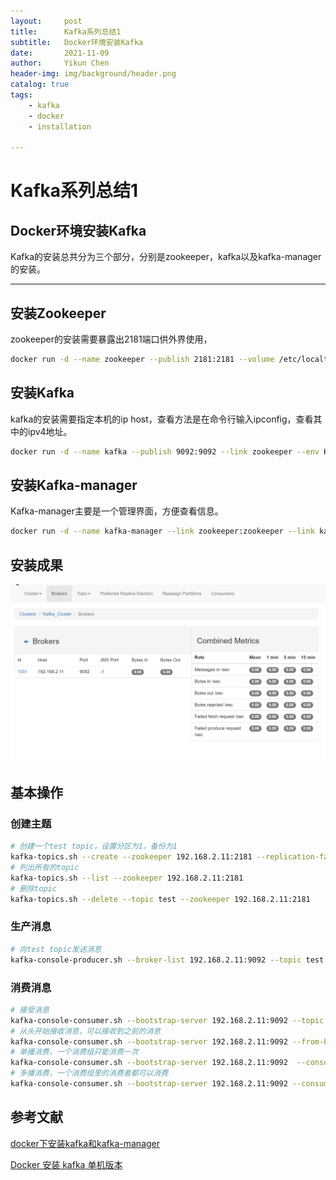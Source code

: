 ```yaml
---
layout:     post
title:      Kafka系列总结1
subtitle:   Docker环境安装Kafka
date:       2021-11-09
author:     Yikun Chen
header-img: img/background/header.png
catalog: true
tags:
    - kafka
    - docker
    - installation

---
```



# Kafka系列总结1

Docker环境安装Kafka
--

Kafka的安装总共分为三个部分，分别是zookeeper，kafka以及kafka-manager的安装。

---

## 安装Zookeeper

zookeeper的安装需要暴露出2181端口供外界使用，

```bash
docker run -d --name zookeeper --publish 2181:2181 --volume /etc/localtime:/etc/localtime --restart=always wurstmeister/zookeeper
```

## 安装Kafka

kafka的安装需要指定本机的ip host，查看方法是在命令行输入ipconfig，查看其中的ipv4地址。

```bash
docker run -d --name kafka --publish 9092:9092 --link zookeeper --env KAFKA_ZOOKEEPER_CONNECT={your host ip}:2181 --env KAFKA_ADVERTISED_HOST_NAME={your host ip} --env KAFKA_ADVERTISED_PORT=9092  --volume /etc/localtime:/etc/localtime wurstmeister/kafka:2.11-0.11.0.3
```

## 安装Kafka-manager

Kafka-manager主要是一个管理界面，方便查看信息。

```bash
docker run -d --name kafka-manager --link zookeeper:zookeeper --link kafka:kafka -p 9001:9000 --restart=always --env ZK_HOSTS=zookeeper:2181 sheepkiller/kafka-manager
```


## 安装成果

![picture1](/img/kafka/installation.png)  

## 基本操作
### 创建主题
```bash
# 创建一个test topic，设置分区为1，备份为1
kafka-topics.sh --create --zookeeper 192.168.2.11:2181 --replication-factor 1 --partitions 1 --topic test
# 列出所有的topic
kafka-topics.sh --list --zookeeper 192.168.2.11:2181
# 删除topic
kafka-topics.sh --delete --topic test --zookeeper 192.168.2.11:2181
```
### 生产消息
```bash
# 向test topic发送消息
kafka-console-producer.sh --broker-list 192.168.2.11:9092 --topic test
```
### 消费消息
```bash
# 接受消息
kafka-console-consumer.sh --bootstrap-server 192.168.2.11:9092 --topic test
# 从头开始接收消息，可以接收到之前的消息
kafka-console-consumer.sh --bootstrap-server 192.168.2.11:9092 --from-beginning --topic test
# 单播消费，一个消费组只能消费一次
kafka-console-consumer.sh --bootstrap-server 192.168.2.11:9092  --consumer-property group.id=testGroup --topic test
# 多播消费，一个消费组里的消费者都可以消费
kafka-console-consumer.sh --bootstrap-server 192.168.2.11:9092 --consumer-property group.id=testGroup --topic test
```

参考文献
--

[docker下安装kafka和kafka-manager](https://www.cnblogs.com/brady-wang/p/13757713.html)

[Docker 安装 kafka 单机版本](https://www.icode9.com/content-4-1040800.html)